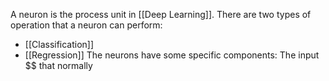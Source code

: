 A neuron is the process unit in [[Deep Learning]].
There are two types of operation that a neuron can perform:
- [[Classification]]
- [[Regression]]
The neurons have some specific components:
The input $\$ that normally  
